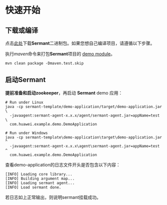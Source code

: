 # 快速开始

## 下载或编译

点击[此处](https://github.com/huaweicloud/Sermant/releases)下载**Sermant**二进制包。如果您想自己编译项目，请遵循以下步骤。

执行*maven*命令来打包**Sermant**项目的 [demo module](https://github.com/huaweicloud/Sermant-examples/tree/main/sermant-template)。

```shell
mvn clean package -Dmaven.test.skip
```

## 启动Sermant

**提前准备和启动zookeeper**，再启动 **Sermant** demo 应用：

```shell
# Run under Linux
java -cp sermant-template/demo-application/target/demo-application.jar \
  -javaagent:sermant-agent-x.x.x/agent/sermant-agent.jar=appName=test \
  com.huawei.example.demo.DemoApplication
```

```shell
# Run under Windows
java -cp sermant-template\demo-application\target\demo-application.jar ^
  -javaagent:sermant-agent-x.x.x\agent\sermant-agent.jar=appName=test ^
  com.huawei.example.demo.DemoApplication
```

查看demo-application的日志文件开头是否包含以下内容：

```
[INFO] Loading core library... 
[INFO] Building argument map... 
[INFO] Loading sermant agent... 
[INFO] Load sermant done. 
```

若日志如上正常输出，则说明sermant挂载成功。